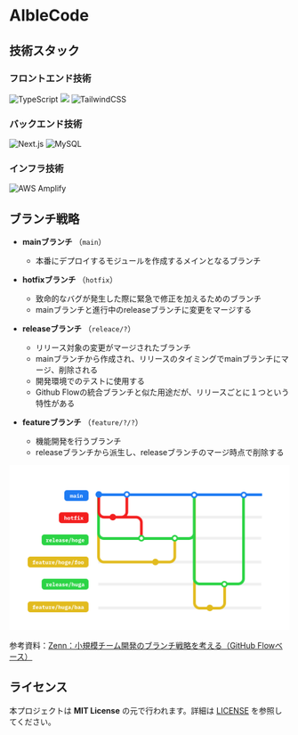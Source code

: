 # AIbleCode

## 技術スタック

### フロントエンド技術

<p style="display: inline">
    <img src="https://img.shields.io/badge/TypeScript-gray?logo=typescript" alt="TypeScript"/>
    <img src="https://img.shields.io/badge/React-gray?logo=react">
    <img src="https://img.shields.io/badge/TailwindCSS-gray?logo=tailwindcss" alt="TailwindCSS"/>
</p>

### バックエンド技術

<p style="display: inline">
    <img src="https://img.shields.io/badge/Next.js-gray?logo=nextdotjs" alt="Next.js"/>
    <img src="https://img.shields.io/badge/MySQL-gray?logo=mysql" alt="MySQL"/>
</p>

### インフラ技術

<p style="display: inline">
    <img src="https://img.shields.io/badge/AWS Amplify-Gen 2-blue?logo=awsamplify" alt="AWS Amplify"/>
</p>

## ブランチ戦略
- **mainブランチ** （`main`）
  - 本番にデプロイするモジュールを作成するメインとなるブランチ

- **hotfixブランチ** （`hotfix`） 
  - 致命的なバグが発生した際に緊急で修正を加えるためのブランチ
  - mainブランチと進行中のreleaseブランチに変更をマージする

- **releaseブランチ** （`releace/?`）
  - リリース対象の変更がマージされたブランチ
  - mainブランチから作成され、リリースのタイミングでmainブランチにマージ、削除される
  - 開発環境でのテストに使用する
  - Github Flowの統合ブランチと似た用途だが、リリースごとに１つという特性がある

- **featureブランチ** （`feature/?/?`） 
  - 機能開発を行うブランチ
  - releaseブランチから派生し、releaseブランチのマージ時点で削除する

<img src="docs/images/branch-strategy.png">

参考資料：[Zenn：小規模チーム開発のブランチ戦略を考える（GitHub Flowベース）](https://zenn.dev/gnz/articles/6674530f61cfbe)

## ライセンス

本プロジェクトは **MIT License** の元で行われます。詳細は [LICENSE](LICENSE) を参照してください。

